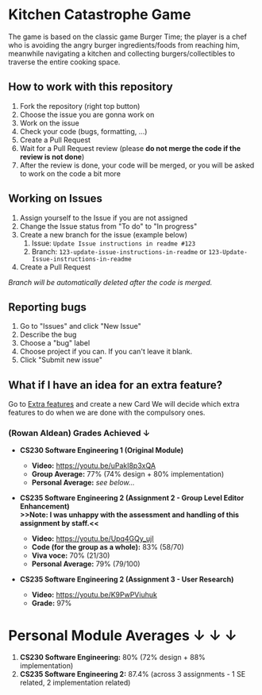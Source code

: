 # Kitchen Catastrophe Game
The game is based on the classic game Burger Time; the player is a chef who is avoiding the angry burger ingredients/foods from reaching him, meanwhile navigating a kitchen and collecting burgers/collectibles to traverse the entire cooking space.

## How to work with this repository
1. Fork the repository (right top button)
2. Choose the issue you are gonna work on
3. Work on the issue
4. Check your code (bugs, formatting, ...)
5. Create a Pull Request
6. Wait for a Pull Request review (please **do not merge the code if the review is not done**)
7. After the review is done, your code will be merged, or you will be asked to work on the code a bit more

## Working on Issues
1. Assign yourself to the Issue if you are not assigned
2. Change the Issue status from "To do" to "In progress"
3. Create a new branch for the issue (example below)
    1. Issue: `Update Issue instructions in readme #123`
    2. Branch: `123-update-issue-instructions-in-readme` or `123-Update-Issue-instructions-in-readme`
4. Create a Pull Request

_Branch will be automatically deleted after the code is merged._

## Reporting bugs
1. Go to "Issues" and click "New Issue"
2. Describe the bug
3. Choose a "bug" label
4. Choose project if you can. If you can't leave it blank.
5. Click "Submit new issue"

## What if I have an idea for an extra feature?
Go to [Extra features](https://github.com/svejnohatomas/KitchenCatastropheGame/projects/2) and create a new Card
We will decide which extra features to do when we are done with the compulsory ones.

### (Rowan Aldean) Grades Achieved ↓ 
* **CS230 Software Engineering 1 (Original Module)** 
    * **Video:** https://youtu.be/uPakI8p3xQA
    * **Group Average:** 77% (74% design + 80% implementation)
    * **Personal Average:** *see below...* 
    
* **CS235 Software Engineering 2 (Assignment 2 - Group Level Editor Enhancement)** <br />
**>>Note: I was unhappy with the assessment and handling of this assignment by staff.<<**
    * **Video:** https://youtu.be/Upq4GQy_ujI
    * **Code (for the group as a whole):** 83% (58/70)
    * **Viva voce:** 70% (21/30)
    * **Personal Average:** 79% (79/100)
      
* **CS235 Software Engineering 2 (Assignment 3 - User Research)**
    * **Video:** https://youtu.be/K9PwPViuhuk
    * **Grade:** 97%
    
# Personal Module Averages ↓ ↓  ↓ 
1. **CS230 Software Engineering:** 80% (72% design + 88% implementation)
2. **CS235 Software Engineering 2:** 87.4% (across 3 assignments - 1 SE related, 2 implementation related)
